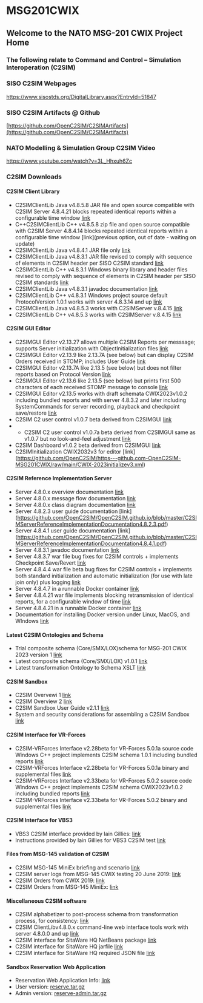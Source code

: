 # MSG201CWIX
 ## Welcome to the NATO MSG-201 CWIX Project Home

### The following relate to Command and Control – Simulation Interoperation (C2SIM)

### SISO C2SIM Webpages
https://www.sisostds.org/DigitalLibrary.aspx?EntryId=51847 

### SISO C2SIM Artifacts @ Github
[https://github.com/OpenC2SIM/C2SIMArtifacts](https://github.com/OpenC2SIM/C2SIMArtifacts)

### NATO Modelling & Simulation Group C2SIM Video
https://www.youtube.com/watch?v=3L_Hhxuh6Zc

### C2SIM Downloads
#### C2SIM Client Library 
- C2SIMClientLib Java v4.8.5.8 JAR file and open source compatible with C2SIM Server 4.8.4.21 blocks repeated identical reports within a configurable time window [link](https://cloud.c4i.gmu.edu/index.php/s/TQrwxgGfYNKkbsj)
- C++C2SIMClientLib C++ v4.8.5.8 zip file and open source compatible with C2SIM Server 4.8.4.14 blocks repeated identical reports within a configurable time window [link](previous option, out of date - waiting on update)
- C2SIMClientLib Java v4.8.4.1 JAR file only [link](https://github.com/OpenC2SIM/OpenC2SIM.github.io/blob/master/C2SIMClientLibv4.8.4.1bindary.zip)
- C2SIMClientLib Java v4.8.3.1 JAR file revised to comply with sequence of elements in C2SIM header per SISO C2SIM standard [link](https://github.com/OpenC2SIM/OpenC2SIM.github.io/blob/master/C2SIMClientLibv4.8.3.1.zip)
- C2SIMClientLib C++ v4.8.3.1 Windows binary library and header files revised to comply with sequence of elements in C2SIM header per SISO C2SIM standards [link](https://github.com/OpenC2SIM/OpenC2SIM.github.io/blob/master/C%2B%2BC2SIMClientLibBinaryv4.8.3.1.zip) 
- C2SIMClientLib Java v4.8.3.1 javadoc documentation [link](https://github.com/OpenC2SIM/OpenC2SIM.github.io/blob/master/C2SIMClient_Libv4.8.3.1-javadoc.zip)
- C2SIMClientLib C++ v4.8.3.1 Windows project source default ProtocolVersion 1.0.1 works with server 4.8.3.14 and up [link](https://github.com/OpenC2SIM/OpenC2SIM.github.io/blob/master/C%2B%2BC2SIMClientLibv4.8.3.1.zip)
- C2SIMClientLib Java v4.8.5.3 works with C2SIMServer v.8.4.15 [link](https://cloud.c4i.gmu.edu/index.php/s/FcPKzaXDWYWCHQW)
- C2SIMClientLib C++  v4.8.5.3 works with C2SIMServer v.8.4.15 [link](https://cloud.c4i.gmu.edu/index.php/s/6BqFNER5HYfjDRK)

#### C2SIM GUI Editor
- C2SIMGUI Editor v2.13.27 allows multiple C2SIM Reports per messsage; supports Server initialization with ObjectInitialization files [link](https://cloud.c4i.gmu.edu/index.php/s/wr49bQN2de2A6cJ)
- C2SIMGUI Editor v2.13.9 like 2.13.7A (see below) but can display C2SIM Orders received in STOMP; includes User Guide [link](https://github.com/OpenC2SIM/https---github.com-OpenC2SIM-MSG201CWIX/blob/master/C2SIMGUIv2.13.9.zip)
- C2SIMGUI Editor v2.13.7A like 2.13.5 (see below) but does not filter reports based on Protocol Version [link](https://github.com/OpenC2SIM/https---github.com-OpenC2SIM-MSG201CWIX/blob/master/C2SIMGUIv2.13.7A.zip)
- C2SIMGUI Editor v2.13.6 like 2.13.5 (see below) but prints first 500 characters of each received STOMP message to console [link](https://github.com/OpenC2SIM/https---github.com-OpenC2SIM-MSG201CWIX/blob/master/C2SIMGUIv2.13.6.zip)
- C2SIMGUI Editor v2.13.5 works with draft schemata CWIX2023v1.0.2 including bundled reports and with server 4.8.3.2 and later including SystemCommands for server recording, playback and checkpoint save/restore [link](https://github.com/OpenC2SIM/https---github.com-OpenC2SIM-MSG201CWIX/blob/master/C2SIMGUIv2.13.5.zip)
- C2SIM C2 user control v1.0.7 beta derived from C2SIMGUI [link](https://github.com/OpenC2SIM/https---github.com-OpenC2SIM-MSG201CWIX/blob/master/C2SIMcontrolv1.0.7.zip)
- - C2SIM C2 user control v1.0.7a beta derived from C2SIMGUI same as v1.0.7 but no look-and-feel adjustment [link](https://github.com/OpenC2SIM/https---github.com-OpenC2SIM-MSG201CWIX/blob/master/C2SIMcontrolv1.0.7a.zip)
- C2SIM Dashboard v1.0.2 beta derived from C2SIMGUI [link](https://github.com/OpenC2SIM/https---github.com-OpenC2SIM-MSG201CWIX/blob/master/C2SIMdashboardv1.0.1.zip)
- C2SIMInitialization CWIX2032v3 for editor [link] (https://github.com/OpenC2SIM/https---github.com-OpenC2SIM-MSG201CWIX/raw/main/CWIX-2023initializev3.xml)

#### C2SIM Reference Implementation Server
- Server 4.8.0.x overview documentation [link](https://github.com/OpenC2SIM/OpenC2SIM.github.io/blob/master/MSCOE_Server-22May.pdf)
- Server 4.8.0.x message flow documentation [link](https://github.com/OpenC2SIM/OpenC2SIM.github.io/blob/master/C2SIM%20Server%20Message%20Flow_20200325.pdf)
- Server 4.8.0.x class diagram documentation [link](https://github.com/OpenC2SIM/OpenC2SIM.github.io/blob/master/C2SIM_Server_UML.pdf)
- Server 4.8.2.3 user guide documentation [link] (https://github.com/OpenC2SIM/OpenC2SIM.github.io/blob/master/C2SIMServerReferenceImplementationDocumentation4.8.2.3.pdf)
- Server 4.8.4.1 user guide documentation [link] (https://github.com/OpenC2SIM/OpenC2SIM.github.io/blob/master/C2SIMServerReferenceImplementationDocumentation4.8.4.1.pdf)
- Server 4.8.3.1 javadoc documentation [link](https://github.com/OpenC2SIM/OpenC2SIM.github.io/blob/master/C2SIMServerv4.8.3.1-apidocs.zip)
- Server 4.8.3.7 war file bug fixes for C2SIM controls + implements Checkpoint Save/Revert [link](https://github.com/OpenC2SIM/https---github.com-OpenC2SIM-MSG201CWIX/blob/master/C2SIMServer%23%234.8.3.7.war)
- Server 4.8.4.4 war file beta bug fixes for C2SIM controls + implements both standard initialization and automatic initialization (for use with late join only) plus logging [link](https://github.com/OpenC2SIM/https---github.com-OpenC2SIM-MSG201CWIX/blob/master/C2SIMServer%23%234.8.4.4.war)
- Server 4.8.4.7 in a runnable Docker container [link](https://github.com/OpenC2SIM/https---github.com-OpenC2SIM-MSG201CWIX/c2sim-docker-4.8.4.7.tar.gz)
- Server 4.8.4.21 war file implements blocking retransmission of identical reports, for a configurable window of time [link](https://cloud.c4i.gmu.edu/index.php/s/YR27pTs6b9xB9Tx)
- Server 4.8.4.21 in a runnable Docker container [link](https://cloud.c4i.gmu.edu/index.php/s/T8ssTPzypdkazz4)
- Documentation for installing Docker version under Linux, MacOS, and WIndows [link](https://cloud.c4i.gmu.edu/index.php/s/dTBDE4Rs2dQWGLJ) 

#### Latest C2SIM Ontologies and Schema
- Trial composite schema (Core/SMX/LOX)schema for MSG-201 CWIX 2023 version 1 [link](https://github.com/OpenC2SIM/OpenC2SIM.github.io/blob/master/C2SIM_SMX_LOX_CWIX2023v2.xsd)
- Latest composite schema (Core/SMX/LOX) v1.0.1 [link](https://github.com/OpenC2SIM/OpenC2SIM.github.io/blob/master/C2SIM_SMX_LOX_V1.0.1.xsd)
- Latest transformation Ontology to Schema XSLT [link](https://github.com/OpenC2SIM/OpenC2SIM.github.io/blob/master/C2SIMOntologyToC2SIMSchemaV1.0.1.xslt)

#### C2SIM Sandbox
- C2SIM Overvewi 1 [link](https://github.com/OpenC2SIM/OpenC2SIM.github.io/blob/master/C2SIMoverview2%2Cpdf.pdf)
- C2SIM Overview 2 [link](https://github.com/OpenC2SIM/OpenC2SIM.github.io/blob/master/C2SIM-Overview1.pdf)
- C2SIM Sandbox User Guide v2.1.1 [link](https://github.com/OpenC2SIM/OpenC2SIM.github.io/blob/master/C2SIM%20SandBox%20User%20Guide%20v2.1.1.pdf)
- System and security considerations for assembling a C2SIM Sandbox [link](https://github.com/OpenC2SIM/OpenC2SIM.github.io/blob/master/AssemblingC2SIMSandbox.pdf)

#### C2SIM Interface for VR-Forces
- C2SIM-VRForces Interface v2.28beta for VR-Forces 5.0.1a source code Windows C++ project implements C2SIM schema 1.0.1 including bundled reports [link](https://github.com/OpenC2SIM/https---github.com-OpenC2SIM-MSG201CWIX/blob/master/c2simVRFinterfacev2.29.zip)
- C2SIM-VRForces Interface v2.28beta for VR-Forces 5.0.1a binary and supplemental files [link](https://github.com/OpenC2SIM/https---github.com-OpenC2SIM-MSG201CWIX/blob/master/Install-C2SIM-VRFv2.29.zip)
- C2SIM-VRForces Interface v2.33beta for VR-Forces 5.0.2 source code Windows C++ project implements C2SIM schema CWIX2023v1.0.2 including bundled reports [link](https://github.com/OpenC2SIM/https---github.com-OpenC2SIM-MSG201CWIX/raw/main/c2simVRFinterfacev2.33.zip)
- C2SIM-VRForces Interface v2.33beta for VR-Forces 5.0.2 binary and supplemental files [link](https://github.com/OpenC2SIM/https---github.com-OpenC2SIM-MSG201CWIX/raw/main/Install-C2SIM-VRFv2.33.zip)

#### C2SIM Interface for VBS3
- VBS3 C2SIM interface provided by Iain Gillies:
    [link](https://github.com/OpenC2SIM/OpenC2SIM.github.io/blob/master/VBS3_C2Sim.zip)
- Instructions provided by Iain Gillies for VBS3 C2SIM test
    [link](https://github.com/OpenC2SIM/OpenC2SIM.github.io/blob/master/c2sim-test.Intro.zip)

#### Files from MSG-145 validation of C2SIM
- C2SIM MSG-145 MiniEx briefing and scenario [link](https://github.com/OpenC2SIM/OpenC2SIM.github.io/blob/master/C2SIM_CAX_Forum_2019.pdf)
- C2SIM server logs from MSG-145 CWIX testing 20 June 2019:
    [link](https://github.com/OpenC2SIM/OpenC2SIM.github.io/blob/master/MSG-145_CWIX2019_serverlogs.zip)
- C2SIM Orders from CWIX 2019:
    [link](https://github.com/OpenC2SIM/OpenC2SIM.github.io/blob/master/OrdersCWIX2019-rev1.zip)
- C2SIM Orders from MSG-145 MiniEx:
    [link](https://github.com/OpenC2SIM/OpenC2SIM.github.io/blob/master/OrdersMiniEx.zip)

#### Miscellaneous C2SIM software
- C2SIM alphabetizer to post-process schema from transformation process, for consistency: 
     [link](https://github.com/OpenC2SIM/OpenC2SIM.github.io/blob/master/C2SIMAlphabetize1.0.0beta.zip)
- C2SIM ClientLibv4.8.0.x command-line web interface tools work with server 4.8.0.0 and up [link](https://github.com/OpenC2SIM/OpenC2SIM.github.io/blob/master/C2SIMClientLib-command-line.zip)
- C2SIM interface for SitaWare HQ NetBeans package [link](SWC2S.zip)
- C2SIM interface for SitaWare HQ jarfile [link](SWC2S-1.0_ALL.jar)
- C2SIM interface for SitaWare HQ required JSON file [link](SWsymbol.json)

#### Sandbox Reservation Web Application
- Reservation Web Application Info: [link](https://github.com/OpenC2SIM/OpenC2SIM.github.io/raw/master/C2SIM%20Sandbox%20Reservation%20System%20Info.pdf)
- User version: [reserve.tar.gz](https://github.com/OpenC2SIM/OpenC2SIM.github.io/raw/master/reserve.tar.gz)
- Admin version: [reserve-admin.tar.gz](https://github.com/OpenC2SIM/OpenC2SIM.github.io/raw/master/reserve-admin.tar.gz)
